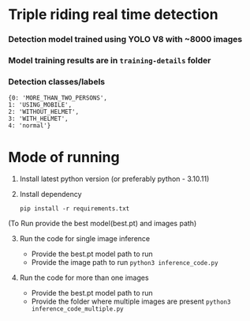 # Triple riding real time detection

### Detection model trained using YOLO V8 with ~8000 images
### Model training results are in ```training-details``` folder

### Detection classes/labels
    {0: 'MORE_THAN_TWO_PERSONS',
    1: 'USING_MOBILE',
    2: 'WITHOUT_HELMET',
    3: 'WITH_HELMET',
    4: 'normal'}

# Mode of running 

1. Install latest python version (or preferably python - 3.10.11)
2. Install dependency
   
    ``` pip install -r requirements.txt ```

(To Run provide the best model(best.pt) and images path)

3. Run the code for single image inference
    - Provide the best.pt model path to run
    - Provide the image path to run
    ``` python3 inference_code.py ```

4. Run the code for more than one images
    - Provide the best.pt model path to run
    - Provide the folder where multiple images are present
    ``` python3 inference_code_multiple.py ```
